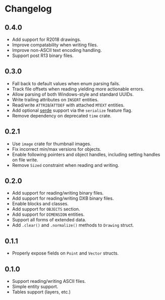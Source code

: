 Changelog
=========

## 0.4.0

- Add support for R2018 drawings.
- Improve compatability when writing files.
- Improve non-ASCII text encoding handling.
- Support post R13 binary files.

## 0.3.0

- Fall back to default values when enum parsing fails.
- Track file offsets when reading yielding more actionable errors.
- Allow parsing of both Windows-style and standard UUIDs.
- Write trailing attributes on `INSERT` entities.
- Read/write `ATTRIB`/`ATTDEF` with attached `MTEXT` entities.
- Add optional [serde](https://github.com/serde-rs/serde) support via the `serialize` feature flag.
- Remove dependency on deprecated `time` crate.

## 0.2.1

- Use `image` crate for thumbnail images.
- Fix incorrect min/max versions for objects.
- Enable following pointers and object handles, including setting handles on file write.
- Remove `Sized` constraint when reading and writing.

## 0.2.0

- Add support for reading/writing binary files.
- Add support for reading/writing DXB binary files.
- Enable blocks and classes.
- Add support for `OBJECTS` section.
- Add support for `DIMENSION` entities.
- Support all forms of extended data.
- Add `.clear()` and `.normalize()` methods to `Drawing` struct.

## 0.1.1

- Properly expose fields on `Point` and `Vector` structs.

## 0.1.0

- Support reading/writing ASCII files.
- Simple entity support.
- Tables support (layers, etc.)
